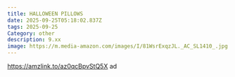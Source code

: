 ```yaml
---
title: HALLOWEEN PILLOWS
date: 2025-09-25T05:18:02.837Z
tags: 2025-09-25
Category: other
description: 9.xx
image: https://m.media-amazon.com/images/I/81WsrExqzJL._AC_SL1410_.jpg
---
```

https://amzlink.to/az0qcBpvStQ5X ad